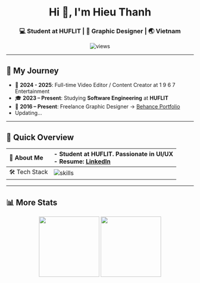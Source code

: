 <h1 align="center">Hi 👋, I'm Hieu Thanh</h1>
<h3 align="center">💻 Student at HUFLIT | 🎨 Graphic Designer | 🌏 Vietnam</h3>

<p align="center">
  <img src="https://komarev.com/ghpvc/?username=hieuthanh1209&label=Profile%20views&color=0e75b6&style=flat" alt="views"/>
</p>

---

## 🚀 My Journey  
- 📸 **2024 - 2025**: Full-time Video Editor / Content Creator at 1 9 6 7 Entertainment
- 🎓 **2023 – Present**: Studying **Software Engineering** at **HUFLIT**
- 🎨 **2016 – Present**: Freelance Graphic Designer → [Behance Portfolio](https://www.behance.net/thanhhieu0051)
-  Updating...

---

## 📌 Quick Overview  
| 🎯 About Me | - Student at HUFLIT. Passionate in UI/UX <br> - Resume: [LinkedIn](https://www.linkedin.com/in/thanhhieu5100/) |
|:-------------|:--------------|
| 🛠 Tech Stack | ![skills](https://skillicons.dev/icons?i=html,css,js,cs,dotnet,nodejs,mysql,mongodb,firebase,git,docker,figma,ps,ai) |
---

## 📊 More Stats  

<p align="center">
  <img src="https://github-readme-stats.vercel.app/api/top-langs?username=hieuthanh1209&layout=compact&theme=light&hide_border=true" height="162"/>
  <img src="https://github-readme-stats.vercel.app/api?username=hieuthanh1209&show_icons=true&theme=light&hide_border=true" height="162"/>
</p>
